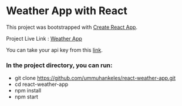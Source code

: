 # Weather App with React

This project was bootstrapped with [Create React App](https://github.com/facebook/create-react-app).

Project Live Link : [Weather App](https://ummuhankelesweatherapp.netlify.app)

You can take your api key from this [link](https://www.weatherapi.com/).
### In the project directory, you can run:

* git clone https://github.com/ummuhankeles/react-weather-app.git
* cd react-weather-app
* npm install
* npm start